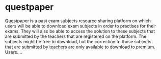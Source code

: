 # questpaper
Questpaper is a past exam subjects resource sharing platform on which users will be able to download exam subjects in order to practises for their exams. They will also be able to access the solution to these subjects that are submitted by the teachers that are registered on the platform. The subjects might be free to download, but the correction to those subjects that are submitted by teachers are only available to download to premium. Users....